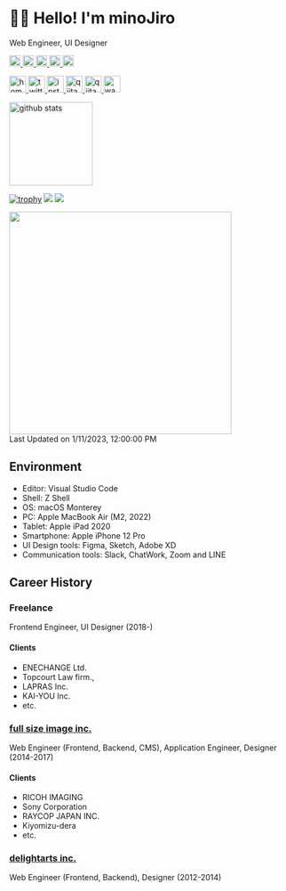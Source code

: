# 🧑‍💻 Hello! I'm minoJiro

Web Engineer, UI Designer

<p> 
  <a target="_blank" ref="noopener" href="http://twitter.com/minojiro">
    <img height="20" src="https://img.shields.io/twitter/follow/minojiro?label=Twitter&logo=twitter&style=flat" />
  </a>
  <a target="_blank" ref="noopener" href="https://github.com/minojiro">
    <img height="20" src="https://img.shields.io/github/followers/minojiro?label=follow&logo=github&style=flat" />
  </a>
  <a target="_blank" ref="noopener" href="http://qiita.com/minojiro">
    <img height="20" src="https://qiita-badge.apiapi.app/s/minojiro/posts.svg" />
  </a>
  <a target="_blank" ref="noopener" href="https://zenn.dev/minojiro">
    <img height="20" src="https://zenn.badge.nikaera.com/s/minojiro/likes" />
  </a>
  <a target="_blank" ref="noopener" href="http://qiita.com/minojiro">
    <img height="20" src="https://qiita-badge.apiapi.app/s/minojiro/contributions.svg" />
  </a>
</p>

<p>
  <a target="_blank" ref="noopener" href="https://minojiro.com/">
    <img alt="homepage" width="30px" src="https://simpleicons.org/icons/smugmug.svg" />
  </a>
  <a target="_blank" ref="noopener" href="https://twitter.com/the_minojiro">
    <img alt="twitter" width="30px" src="https://simpleicons.org/icons/twitter.svg" />
  </a>
  <a target="_blank" ref="noopener" href="https://instagram.com/the_minojiro">
    <img alt="instagram" width="30px" src="https://simpleicons.org/icons/instagram.svg" />
  </a>
  <a target="_blank" ref="noopener" href="https://qiita.com/minojiro">
    <img alt="qiita" width="30px" src="https://simpleicons.org/icons/qiita.svg" />
  </a>
  <a target="_blank" ref="noopener" href="https://lapras.com/public/minojiro">
    <img alt="qiita" width="30px" src="https://simpleicons.org/icons/lospec.svg" />
  </a>
  <a target="_blank" ref="noopener" href="https://www.wantedly.com/id/minojiro">
    <img alt="wantedly" width="30px" src="https://simpleicons.org/icons/winmate.svg" />
  </a>
</p>

<p align="left"> 
  <!-- <img alt="Top Langs" height="150px" src="https://github-readme-stats.vercel.app/api/top-langs/?username=minojiro&layout=compact&count_private=true&show_icons=true&show_icons=true&theme=onedark" /> -->
  <img alt="github stats" height="150px" src="https://github-readme-stats.vercel.app/api?username=minojiro&count_private=true&show_icons=true&show_icons=true" />
</p>

[![trophy](https://github-profile-trophy.vercel.app/?username=minojiro&theme=gruvbox)](https://github.com/ryo-ma/github-profile-trophy)
[![](https://raw.githubusercontent.com/minojiro/minojiro/master/profile-summary-card-output/dracula/1-repos-per-language.svg)](https://github.com/vn7n24fzkq/github-profile-summary-cards)
[![](https://raw.githubusercontent.com/minojiro/minojiro/master/profile-summary-card-output/dracula/2-most-commit-language.svg)](https://github.com/vn7n24fzkq/github-profile-summary-cards)

<!--START_SECTION:lapras-card-->
<a href="https://lapras.com/public/minojiro" target="_blank" rel="noopener noreferrer"><img src="https://lapras-card-generator.vercel.app/api/svg?e=3.62&b=3.48&i=3.36&b1=%23003089&b2=%23003089&i1=%230a2e75&i2=%230a2e75&l=en" width="400" ></a>  
Last Updated on 1/11/2023, 12:00:00 PM
<!--END_SECTION:lapras-card-->

## Environment

- Editor: Visual Studio Code
- Shell: Z Shell
- OS: macOS Monterey
- PC: Apple MacBook Air (M2, 2022)
- Tablet: Apple iPad 2020
- Smartphone: Apple iPhone 12 Pro
- UI Design tools: Figma, Sketch, Adobe XD
- Communication tools: Slack, ChatWork, Zoom and LINE

## Career History

### Freelance
Frontend Engineer, UI Designer (2018-)

#### Clients

 - ENECHANGE Ltd.
 - Topcourt Law firm.,
 - LAPRAS Inc.
 - KAI-YOU Inc.
 - etc.

### [full size image inc.](https://www.fsimg.jp/)

Web Engineer (Frontend, Backend, CMS), Application Engineer, Designer (2014-2017)

#### Clients

 - RICOH IMAGING
 - Sony Corporation
 - RAYCOP JAPAN INC.
 - Kiyomizu-dera
 - etc.


### [delightarts inc.](https://delightarts.com/)

Web Engineer (Frontend, Backend), Designer (2012-2014)
